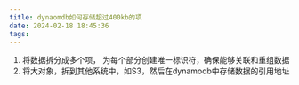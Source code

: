 ```yaml
---
title: dynaomdb如何存储超过400kb的项
date: 2024-02-18 18:45:36
tags:
---
```


1. 将数据拆分成多个项， 为每个部分创建唯一标识符，确保能够关联和重组数据
2. 将大对象，拆到其他系统中，如S3，然后在dynamodb中存储数据的引用地址